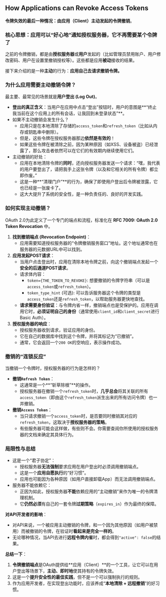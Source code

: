 ## How Applications can Revoke Access Tokens

**令牌失效的最后一种情况：由应用（Client）主动发起的令牌撤销**。

### 核心思想：应用可以“好心地”通知授权服务器，它不再需要某个令牌了

之前的令牌撤销，都是由**授权服务器**或**用户**发起的（比如管理员禁用账户、用户修改密码、用户在设置里撤销授权等）。这些都是应用**被动**接收的结果。

接下来介绍的是一种**主动**的行为：**应用自己去请求撤销令牌。**

### 为什么应用需要主动撤销令牌？

最主要、最常见的场景就是**用户登出 (Log Out)**。

- **登出的真正含义**：当用户在应用中点击“登出”按钮时，用户的意图是**“终止我当前在这个应用上的所有会话，让我回到未登录状态”**。
- 如果不主动撤销会发生什么？
  - 应用只是在本地清除了存储的`access_token`和`refresh_token`（比如从内存或钥匙串中删除）。
  - 但是，这些令牌在授权服务器那边**依然是有效的**！
  - 如果这些令牌在被清除之前，因为某种原因（如XSS、设备被盗）已经泄露了，那么攻击者依然可以在它们的有效期内继续使用它们。
- 主动撤销的好处：
  - 应用在本地清除令牌的**同时**，还向授权服务器发送一个请求：“嘿，我代表的用户要登出了，请把我手上这张令牌（以及和它相关的所有令牌）都立即作废。”
  - 这是一种**“清理门户”**的行为，确保了即使用户登出后令牌被泄露，它也已经是一张废卡了。
  - 这大大提升了系统的安全性，是一种负责任的、良好的开发实践。

### 如何实现主动撤销？

OAuth 2.0为此定义了一个专门的端点和流程，标准化在 **RFC 7009: OAuth 2.0 Token Revocation** 中。

1. **找到撤销端点 (Revocation Endpoint)**：
   - 应用需要知道授权服务器的“令牌撤销服务窗口”地址。这个地址通常也在服务器的元数据URL中可以找到。
2. **应用发起POST请求**：
   - 当用户点击登出时，应用在清除本地令牌之前，向这个撤销端点发起一个**安全的后通道POST请求**。
   - 请求体内容：
     - `token={THE_TOKEN_TO_REVOKE}`: 想要撤销的令牌字符串（可以是`access_token`或`refresh_token`）。
     - `token_type_hint` (可选): 可以告诉服务器这个令牌的类型是`access_token`还是`refresh_token`，以帮助服务器更快地查找。
   - **请求需要身份验证**：与令牌内省一样，撤销端点也是受保护的。应用在调用它时，**必须证明自己的身份**（通常使用`client_id`和`client_secret`进行Basic Auth）。
3. **授权服务器的响应**：
   - 授权服务器收到请求，验证应用的身份。
   - 它在自己的数据库中找到这个令牌，并将其标记为“已撤销”。
   - 通常，它会返回一个`200 OK`的空响应，表示操作成功。

### 撤销的“连锁反应”

当撤销一个令牌时，授权服务器的行为是怎样的？

- **撤销`Refresh Token`**：
  - 这通常是一个**“斩草除根”**的操作。
  - 授权服务器在撤销一个`refresh_token`时，**几乎总会**将其关联的所有`access_token`（即由这个`refresh_token`派生出来的所有访问令牌）也一并撤销。
- **撤销`Access Token`**：
  - 当只请求撤销一个`access_token`时，是否要同时撤销其对应的`refresh_token`，这取决于**授权服务器的策略**。
  - 有些服务器可能会这样做，有些则不会。你需要查阅你所使用的授权服务器的文档来确定其具体行为。

### 局限性与总结

- 这是一个“君子协定”：
  - 授权服务器**无法强制**要求应用在用户登出时必须调用撤销端点。
  - 这是一个**应用自愿执行**的“好习惯”。
  - 应用也可能因为各种原因（如用户直接卸载App）而无法调用撤销端点。
- 服务器不能依赖它：
  - 正因为如此，授权服务器**不能**依赖应用的“主动撤销”来作为唯一的令牌清理机制。
  - 它**仍然必须**有自己的一套令牌**过期策略**（`expires_in`）作为最终的保障。

**对API开发者的影响**：

- 对API来说，一个被应用主动撤销的令牌，和一个因为其他原因（如用户被禁用）而被撤销的令牌，在验证时**看起来是完全一样的**。
- 无论哪种情况，当API去进行**远程令牌内省**时，都会得到`"active": false`的结果。

**总结一下**：

1. **令牌撤销端点**是OAuth提供给**应用（Client）**的一个工具，让它可以在用户登出等场景下，**主动、即时地**使其持有的令牌失效。
2. 这是一个**提升安全性的最佳实践**，但不是一个可以强制执行的规则。
3. 作为应用开发者，在实现登出功能时，应该养成“**本地清除 + 远程撤销**”的好习惯。